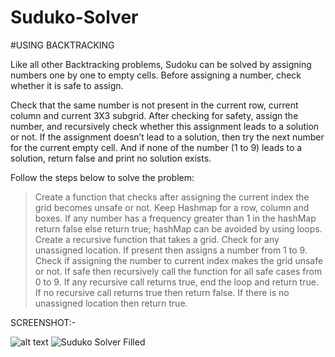 # Suduko-Solver
#USING BACKTRACKING 

Like all other Backtracking problems, Sudoku can be solved by assigning numbers one by one to empty cells. Before assigning a number, check whether it is safe to assign. 

Check that the same number is not present in the current row, current column and current 3X3 subgrid. After checking for safety, assign the number, and recursively 
       check whether this assignment leads to a solution or not. If the assignment doesn’t lead to a solution, then try the next number for the current empty cell.
       And if none of the number (1 to 9) leads to a solution, return false and print no solution exists.


Follow the steps below to solve the problem:

> Create a function that checks after assigning the current index the grid becomes unsafe or not. Keep Hashmap for a row, column and boxes. If any number has a frequency greater than 1 in the hashMap return false else return true; hashMap can be avoided by using loops.
> Create a recursive function that takes a grid.
> Check for any unassigned location. 
> If present then assigns a number from 1 to 9.
> Check if assigning the number to current index makes the grid unsafe or not. 
> If safe then recursively call the function for all safe cases from 0 to 9.
> If any recursive call returns true, end the loop and return true. If no recursive call returns true then return false.
> If there is no unassigned location then return true.

SCREENSHOT:-

![alt text](https://user-images.githubusercontent.com/88509277/202609247-69ee7268-60d0-4760-b43b-4baaf9d2c366.png)
![Suduko Solver Filled](https://user-images.githubusercontent.com/88509277/202609529-aad55671-da0b-4369-9e0d-43f9a6d9385e.png)



